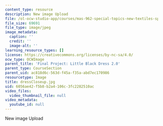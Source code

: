 ```yaml
---
content_type: resource
description: New image Upload
file: /ol-ocw-studio-app/courses/mas-962-special-topics-new-textiles-spring-2010/6056ae42f5b8b2a4106c3fc2282510ac_dressCloseup.jpg
file_size: 69691
file_type: image/jpeg
image_metadata:
  caption: ''
  credit: ''
  image-alt: ''
learning_resource_types: []
license: https://creativecommons.org/licenses/by-nc-sa/4.0/
ocw_type: OCWImage
parent_title: 'Final Project: Little Black Dress 2.0'
parent_type: CourseSection
parent_uid: ac818d6c-563d-f45a-f35a-abd7ec170986
resourcetype: Image
title: dressCloseup.jpg
uid: 6056ae42-f5b8-b2a4-106c-3fc2282510ac
video_files:
  video_thumbnail_file: null
video_metadata:
  youtube_id: null
---
```

New image Upload